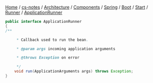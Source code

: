 [Home](https://mengxianbin.github.io) /
[cs-notes](https://mengxianbin.github.io/cs-notes/site) /
[Architecture](https://mengxianbin.github.io/cs-notes/site/Architecture) /
[Components](https://mengxianbin.github.io/cs-notes/site/Architecture/Components) /
[Spring](https://mengxianbin.github.io/cs-notes/site/Architecture/Components/Spring) /
[Boot](https://mengxianbin.github.io/cs-notes/site/Architecture/Components/Spring/Boot) /
[Start](https://mengxianbin.github.io/cs-notes/site/Architecture/Components/Spring/Boot/Start) /
[Runner](https://mengxianbin.github.io/cs-notes/site/Architecture/Components/Spring/Boot/Start/Runner) /
[ApplicationRunner](https://mengxianbin.github.io/cs-notes/site/Architecture/Components/Spring/Boot/Start/Runner/ApplicationRunner)

```java
public interface ApplicationRunner 
{    
/**

     * Callback used to run the bean.

     * @param args incoming application arguments

     * @throws Exception on error

     */
    void run(ApplicationArguments args) throws Exception;
}
```
